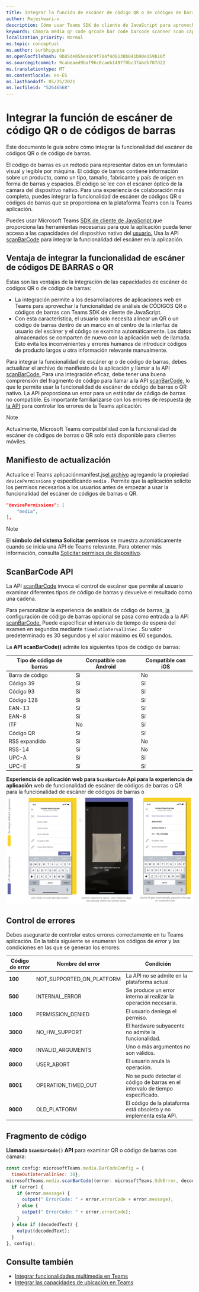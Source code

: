 ```yaml
---
title: Integrar la función de escáner de código QR o de códigos de barras
author: Rajeshwari-v
description: Cómo usar Teams SDK de cliente de JavaScript para aprovechar la funcionalidad del escáner de códigos de barras o QR
keywords: Cámara media qr code qrcode bar code barcode scanner scan capabilities native device permissions
localization_priority: Normal
ms.topic: conceptual
ms.author: surbhigupta
ms.openlocfilehash: 9b85de05bea8c9f704f4d8138b041b90e159b10f
ms.sourcegitcommit: 9cabeaed9baf96c8caeb1497f0bc37abdb787d22
ms.translationtype: MT
ms.contentlocale: es-ES
ms.lasthandoff: 05/25/2021
ms.locfileid: "52646568"
---
```

# <a name="integrate-qr-or-barcode-scanner-capability"></a>Integrar la función de escáner de código QR o de códigos de barras 

Este documento le guía sobre cómo integrar la funcionalidad del escáner de códigos QR o de código de barras. 

El código de barras es un método para representar datos en un formulario visual y legible por máquina. El código de barras contiene información sobre un producto, como un tipo, tamaño, fabricante y país de origen en forma de barras y espacios. El código se lee con el escáner óptico de la cámara del dispositivo nativo. Para una experiencia de colaboración más completa, puedes integrar la funcionalidad de escáner de códigos QR o códigos de barras que se proporciona en la plataforma Teams con la Teams aplicación.   

Puedes usar Microsoft Teams [SDK de cliente de JavaScript,](/javascript/api/overview/msteams-client?view=msteams-client-js-latest&preserve-view=true)que proporciona las herramientas necesarias para que la aplicación pueda tener acceso a las capacidades del dispositivo nativo del [usuario.](native-device-permissions.md) Usa la API [scanBarCode](/javascript/api/@microsoft/teams-js/microsoftteams.media?view=msteams-client-js-latest&preserve-view=true#scanBarCode__error__SdkError__decodedText__string_____void__BarCodeConfig_) para integrar la funcionalidad del escáner en la aplicación. 

## <a name="advantage-of-integrating-qr-or-barcode-scanner-capability"></a>Ventaja de integrar la funcionalidad de escáner de códigos DE BARRAS o QR

Estas son las ventajas de la integración de las capacidades de escáner de códigos QR o de código de barras: 

* La integración permite a los desarrolladores de aplicaciones web en Teams para aprovechar la funcionalidad de análisis de CÓDIGOS QR o códigos de barras con Teams SDK de cliente de JavaScript.
* Con esta característica, el usuario solo necesita alinear un QR o un código de barras dentro de un marco en el centro de la interfaz de usuario del escáner y el código se examina automáticamente. Los datos almacenados se comparten de nuevo con la aplicación web de llamada. Esto evita los inconvenientes y errores humanos de introducir códigos de producto largos u otra información relevante manualmente.

Para integrar la funcionalidad de escáner qr o de código de barras, debes actualizar el archivo de manifiesto de la aplicación y llamar a la API [scanBarCode.](/javascript/api/@microsoft/teams-js/microsoftteams.media?view=msteams-client-js-latest&preserve-view=true#scanBarCode__error__SdkError__decodedText__string_____void__BarCodeConfig_) Para una integración eficaz, debe [](#code-snippet) tener una buena comprensión del fragmento de código para llamar a la API [scanBarCode,](/javascript/api/@microsoft/teams-js/microsoftteams.media?view=msteams-client-js-latest&preserve-view=true#scanBarCode__error__SdkError__decodedText__string_____void__BarCodeConfig_) lo que le permite usar la funcionalidad de escáner de código de barras o QR nativo. La API proporciona un error para un estándar de código de barras no compatible.
Es importante familiarizarse con los errores de respuesta [de la API](#error-handling) para controlar los errores de la Teams aplicación.

> [!NOTE] 
> Actualmente, Microsoft Teams compatibilidad con la funcionalidad de escáner de códigos de barras o QR solo está disponible para clientes móviles.

## <a name="update-manifest"></a>Manifiesto de actualización

Actualice el Teams aplicaciónmanifest.js[el archivo](../../resources/schema/manifest-schema.md#devicepermissions) agregando la propiedad `devicePermissions` y especificando `media` . Permite que la aplicación solicite los permisos necesarios a los usuarios antes de empezar a usar la funcionalidad del escáner de códigos de barras o QR.

``` json
"devicePermissions": [
    "media",
],
```

> [!NOTE]
> El **símbolo del sistema Solicitar permisos** se muestra automáticamente cuando se inicia una API de Teams relevante. Para obtener más información, consulta [Solicitar permisos de dispositivo](native-device-permissions.md).

## <a name="scanbarcode-api"></a>ScanBarCode API

La API [scanBarCode](/javascript/api/@microsoft/teams-js/microsoftteams.media?view=msteams-client-js-latest&preserve-view=true#scanBarCode__error__SdkError__decodedText__string_____void__BarCodeConfig_) invoca el control de escáner que permite al usuario examinar diferentes tipos de código de barras y devuelve el resultado como una cadena.

Para personalizar la experiencia de análisis de código de barras, [la](/javascript/api/@microsoft/teams-js/microsoftteams.media.barcodeconfig?view=msteams-client-js-latest&preserve-view=true) configuración de código de barras opcional se pasa como entrada a la API [scanBarCode.](/javascript/api/@microsoft/teams-js/microsoftteams.media?view=msteams-client-js-latest&preserve-view=true#scanBarCode__error__SdkError__decodedText__string_____void__BarCodeConfig_) Puede especificar el intervalo de tiempo de espera del examen en segundos mediante `timeOutIntervalInSec` . Su valor predeterminado es 30 segundos y el valor máximo es 60 segundos.

La **API scanBarCode()** admite los siguientes tipos de código de barras:

| Tipo de código de barras | Compatible con Android | Compatible con iOS |
| ---------- | ---------- | ------------ |
| Barra de código | Sí | No |
| Código 39 | Sí | Sí | 
| Código 93 | Sí | Sí |
| Código 128 | Sí | Sí |
| EAN-13 | Sí | Sí |
| EAN-8 | Sí | Sí |
| ITF | No | Sí |
| Código QR | Sí | Sí |
| RSS expandido | Sí | No |
| RSS-14 | Sí | No |
| UPC-A | Sí | Sí |
| UPC-E | Sí | Sí |

**Experiencia de aplicación web para `ScanBarCode` Api para la experiencia de aplicación** web de funcionalidad de escáner de códigos de barras o QR para la funcionalidad de escáner de códigos de barras o 
 ![ qr](../../assets/images/tabs/qr-barcode-scanner-capability.png)

## <a name="error-handling"></a>Control de errores

Debes asegurarte de controlar estos errores correctamente en tu Teams aplicación. En la tabla siguiente se enumeran los códigos de error y las condiciones en las que se generan los errores: 

|Código de error |  Nombre del error     | Condición|
| --------- | --------------- | -------- |
| **100** | NOT_SUPPORTED_ON_PLATFORM | La API no se admite en la plataforma actual.|
| **500** | INTERNAL_ERROR | Se produce un error interno al realizar la operación necesaria.|
| **1000** | PERMISSION_DENIED |El usuario deniega el permiso.|
| **3000** | NO_HW_SUPPORT | El hardware subyacente no admite la funcionalidad.|
| **4000** | INVALID_ARGUMENTS | Uno o más argumentos no son válidos.|
| **8000** | USER_ABORT |El usuario anula la operación.|
| **8001** | OPERATION_TIMED_OUT | No se pudo detectar el código de barras en el intervalo de tiempo especificado.|
| **9000** | OLD_PLATFORM | El código de la plataforma está obsoleto y no implementa esta API.|

## <a name="code-snippet"></a>Fragmento de código

**Llamada `ScanBarCode()` API** para examinar QR o código de barras con cámara:

```javascript
const config: microsoftTeams.media.BarCodeConfig = {
  timeOutIntervalInSec: 30};
microsoftTeams.media.scanBarCode((error: microsoftTeams.SdkError, decodedText: string) => {
  if (error) {
    if (error.message) {
      output(" ErrorCode: " + error.errorCode + error.message);
    } else {
      output(" ErrorCode: " + error.errorCode);
    }
  } else if (decodedText) {
    output(decodedText);
  }
}, config);
```

## <a name="see-also"></a>Consulte también

* [Integrar funcionalidades multimedia en Teams](mobile-camera-image-permissions.md)
* [Integrar las capacidades de ubicación en Teams](location-capability.md)
